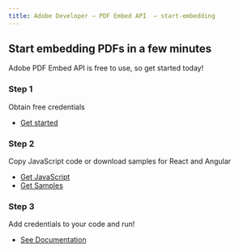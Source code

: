 ```yaml
---
title: Adobe Developer — PDF Embed API  — start-embedding
---
```



<TitleBlock slots="heading, text" theme="light" className="titleBlock-align-left" />

## Start embedding PDFs in a few minutes

Adobe PDF Embed API is free to use, so get started today!




<TextBlock slots="heading, text, buttons" width="33%" theme="light" className="align-left horizontal-align" />

### Step 1

Obtain free credentials

* [Get started](https://dc.stage.acrobat.com/dc-integration-creation-app-cdn/index.html?api=pdf-embed-api)



<TextBlock slots="heading, text, buttons" width="33%" theme="light"  className="align-left horizontal-align" variantsTypePrimary='primary' variantsTypeSecondary='primary' isPrimaryBtn  primaryOutline/>

### Step 2

Copy JavaScript code or download samples for React and Angular

* [Get JavaScript](https://www.adobe.com/go/pdfembedapi_docs)
* [Get Samples](https://github.com/adobe/pdf-embed-api-samples)

<TextBlock slots="heading, text, buttons" width="33%" theme="light"  className="align-left horizontal-align"/>

### Step 3

Add credentials to your code and run!

* [See Documentation](https://www.adobe.com/go/pdfembedapi_docs)
